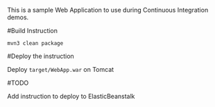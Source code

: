 This is a sample Web Application to use during Continuous Integration demos.

#Build Instruction

```
mvn3 clean package
```

#Deploy the instruction

Deploy ```target/WebApp.war``` on Tomcat
 
#TODO
 
Add instruction to deploy to ElasticBeanstalk
